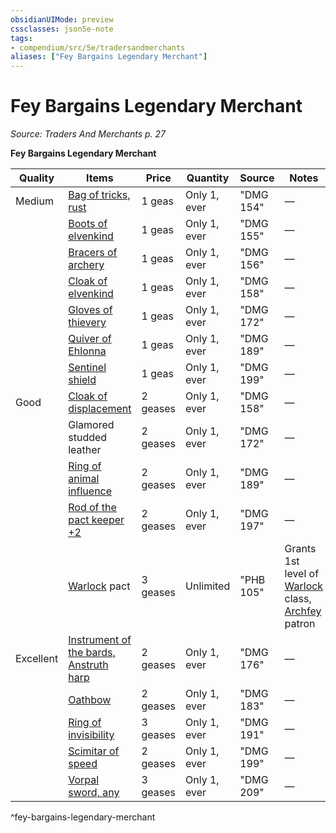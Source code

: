 ```yaml
---
obsidianUIMode: preview
cssclasses: json5e-note
tags:
- compendium/src/5e/tradersandmerchants
aliases: ["Fey Bargains Legendary Merchant"]
---
```

# Fey Bargains Legendary Merchant
*Source: Traders And Merchants p. 27* 

**Fey Bargains Legendary Merchant**

| Quality | Items | Price | Quantity | Source | Notes |
|---------|-------|-------|----------|--------|-------|
| Medium | [Bag of tricks, rust](2-Mechanics/CLI/items/bag-of-tricks-rust.md) | 1 geas | Only 1, ever | "DMG 154" | — |
|  | [Boots of elvenkind](2-Mechanics/CLI/items/boots-of-elvenkind.md) | 1 geas | Only 1, ever | "DMG 155" | — |
|  | [Bracers of archery](2-Mechanics/CLI/items/bracers-of-archery.md) | 1 geas | Only 1, ever | "DMG 156" | — |
|  | [Cloak of elvenkind](2-Mechanics/CLI/items/cloak-of-elvenkind.md) | 1 geas | Only 1, ever | "DMG 158" | — |
|  | [Gloves of thievery](2-Mechanics/CLI/items/gloves-of-thievery.md) | 1 geas | Only 1, ever | "DMG 172" | — |
|  | [Quiver of Ehlonna](2-Mechanics/CLI/items/quiver-of-ehlonna.md) | 1 geas | Only 1, ever | "DMG 189" | — |
|  | [Sentinel shield](2-Mechanics/CLI/items/sentinel-shield.md) | 1 geas | Only 1, ever | "DMG 199" | — |
| Good | [Cloak of displacement](2-Mechanics/CLI/items/cloak-of-displacement.md) | 2 geases | Only 1, ever | "DMG 158" | — |
|  | Glamored studded leather | 2 geases | Only 1, ever | "DMG 172" | — |
|  | [Ring of animal influence](2-Mechanics/CLI/items/ring-of-animal-influence.md) | 2 geases | Only 1, ever | "DMG 189" | — |
|  | [Rod of the pact keeper +2](2-Mechanics/CLI/items/2-rod-of-the-pact-keeper.md) | 2 geases | Only 1, ever | "DMG 197" | — |
|  | [Warlock](2-Mechanics/CLI/classes/warlock.md) pact | 3 geases | Unlimited | "PHB 105" | Grants 1st level of [Warlock](2-Mechanics/CLI/classes/warlock.md) class, [Archfey](2-Mechanics/CLI/classes/warlock-the-archfey.md) patron |
| Excellent | [Instrument of the bards, Anstruth harp](2-Mechanics/CLI/items/instrument-of-the-bards-anstruth-harp.md) | 2 geases | Only 1, ever | "DMG 176" | — |
|  | [Oathbow](2-Mechanics/CLI/items/oathbow.md) | 2 geases | Only 1, ever | "DMG 183" | — |
|  | [Ring of invisibility](2-Mechanics/CLI/items/ring-of-invisibility.md) | 3 geases | Only 1, ever | "DMG 191" | — |
|  | [Scimitar of speed](2-Mechanics/CLI/items/scimitar-of-speed.md) | 2 geases | Only 1, ever | "DMG 199" | — |
|  | [Vorpal sword, any](2-Mechanics/CLI/items/vorpal-sword.md) | 3 geases | Only 1, ever | "DMG 209" | — |
^fey-bargains-legendary-merchant
